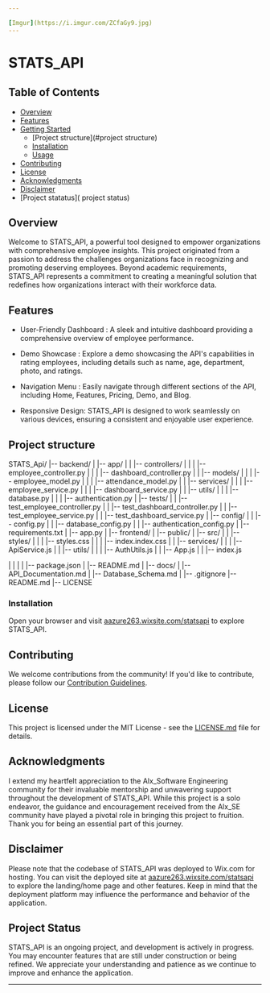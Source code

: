 ```yaml
---                                                                             

[Imgur](https://i.imgur.com/ZCfaGy9.jpg)
---
```


# STATS_API

## Table of Contents

- [Overview](#overview)
- [Features](#features)
- [Getting Started](#getting-started)
  - [Project structure](#project structure)
  - [Installation](#installation)
  - [Usage](#usage)
- [Contributing](#contributing)
- [License](#license)
- [Acknowledgments](#acknowledgments)
- [ Disclaimer]( Disclaimer)
- [Project statatus]( project status)

## Overview

Welcome to STATS_API, a powerful tool designed to empower organizations with comprehensive employee insights. This project originated from a passion to address the challenges organizations face in recognizing and promoting deserving employees. Beyond academic requirements, STATS_API represents a commitment to creating a meaningful solution that redefines how organizations interact with their workforce data.

## Features

- User-Friendly Dashboard : A sleek and intuitive dashboard providing a comprehensive overview of employee performance.

- Demo Showcase : Explore a demo showcasing the API's capabilities in rating employees, including details such as name, age, department, photo, and ratings.

- Navigation Menu : Easily navigate through different sections of the API, including Home, Features, Pricing, Demo, and Blog.

- Responsive Design: STATS_API is designed to work seamlessly on various devices, ensuring a consistent and enjoyable user experience.

## Project structure

STATS_Api/
|-- backend/
|   |-- app/
|   |   |-- controllers/
|   |   |   |-- employee_controller.py
|   |   |   |-- dashboard_controller.py
|   |   |-- models/
|   |   |   |-- employee_model.py
|   |   |   |-- attendance_model.py
|   |   |-- services/
|   |   |   |-- employee_service.py
|   |   |   |-- dashboard_service.py
|   |   |-- utils/
|   |   |   |-- database.py
|   |   |   |-- authentication.py
|   |-- tests/
|   |   |-- test_employee_controller.py
|   |   |-- test_dashboard_controller.py
|   |   |-- test_employee_service.py
|   |   |-- test_dashboard_service.py
|   |-- config/
|   |   |-- config.py
|   |   |-- database_config.py
|   |   |-- authentication_config.py
|   |-- requirements.txt
|   |-- app.py
|
|-- frontend/
|   |-- public/
|   |-- src/
|   |   |-- styles/
|   |   |   |-- styles.css
|   |   |   |-- index.index.css
|   |   |-- services/
|   |   |   |-- ApiService.js
|   |   |-- utils/
|   |   |   |-- AuthUtils.js
|   |   |-- App.js
|   |   |-- index.js




|   |   |
|   |-- package.json
|   |-- README.md
|
|-- docs/
|   |-- API_Documentation.md
|   |-- Database_Schema.md
|
|-- .gitignore
|-- README.md
|-- LICENSE


### Installation

 Open your browser and visit [aazure263.wixsite.com/statsapi](https://aazure263.wixsite.com/statsapi)  to explore STATS_API.


## Contributing

We welcome contributions from the community! If you'd like to contribute, please follow our [Contribution Guidelines](CONTRIBUTING.md).

## License

This project is licensed under the MIT License - see the [LICENSE.md](LICENSE.md) file for details.

## Acknowledgments

I extend my heartfelt appreciation to the Alx_Software Engineering community for their invaluable mentorship and unwavering support throughout the development of STATS_API. While this project is a solo endeavor, the guidance and encouragement received from the Alx_SE community have played a pivotal role in bringing this project to fruition. Thank you for being an essential part of this journey.


## Disclaimer

Please note that the codebase of STATS_API was deployed to Wix.com for hosting. You can visit the deployed site at [aazure263.wixsite.com/statsapi](https://aazure263.wixsite.com/statsapi) to explore the landing/home page and other features. Keep in mind that the deployment platform may influence the performance and behavior of the application.


## Project Status

STATS_API is an ongoing project, and development is actively in progress. You may encounter features that are still under construction or being refined. We appreciate your understanding and patience as we continue to improve and enhance the application.

---
